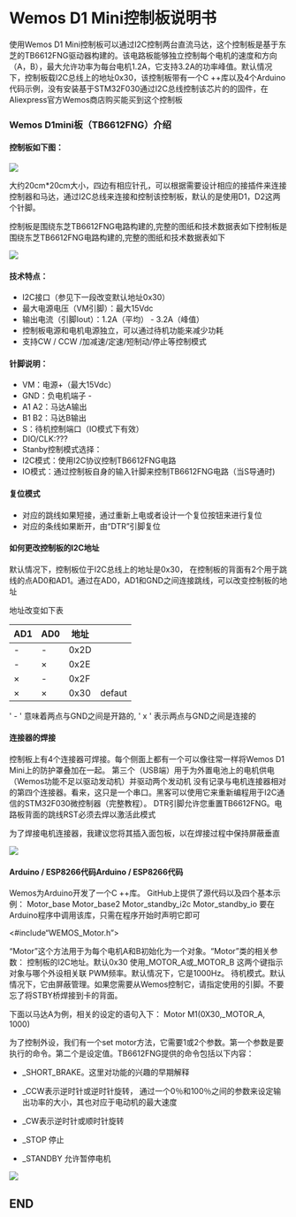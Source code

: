# Wemos D1 Mini控制板说明书

 使用Wemos D1 Mini控制板可以通过I2C控制两台直流马达，这个控制板是基于东芝的TB6612FNG驱动器构建的。该电路板能够独立控制每个电机的速度和方向（A，B），最大允许功率为每台电机1.2A，它支持3.2A的功率峰值。默认情况下，控制板载I2C总线上的地址0x30，该控制板带有一个C ++库以及4个Arduino代码示例，没有安装基于STM32F030通过I2C总线控制该芯片的的固件，在Aliexpress官方Wemos商店购买能买到这个控制板

### Wemos D1mini板（TB6612FNG）介绍

#### 控制板如下图：

![](https://www.projetsdiy.fr/wp-content/uploads/2017/04/wemos-d1-mini-shield-motor-deballage.jpg)

大约20cm*20cm大小，四边有相应针孔，可以根据需要设计相应的接插件来连接控制器和马达，通过I2C总线来连接和控制该控制板，默认的是使用D1，D2这两个针脚。

控制板是围绕东芝TB6612FNG电路构建的,完整的图纸和技术数据表如下控制板是围绕东芝TB6612FNG电路构建的,完整的图纸和技术数据表如下

![](https://www.projetsdiy.fr/wp-content/uploads/2017/03/wemos-d1-mini-motor-i2c-shield-TB6621FNG.jpg)

#### 技术特点：
- I2C接口（参见下一段改变默认地址0x30）
- 最大电源电压（VM引脚）：最大15Vdc
- 输出电流（引脚Iout）：1.2A（平均） -  3.2A（峰值）
- 控制板电源和电机电源独立，可以通过待机功能来减少功耗
- 支持CW / CCW /加减速/定速/短制动/停止等控制模式


#### 针脚说明：
- VM：电源+（最大15Vdc）
- GND：负电机端子 -
- A1 A2：马达A输出
- B1 B2：马达B输出
- S：待机控制端口（IO模式下有效）
- DIO/CLK:???
- Stanby控制模式选择：
- I2C模式：使用I2C协议控制TB6612FNG电路
- IO模式：通过控制板自身的输入针脚来控制TB6612FNG电路（当S导通时)

#### 复位模式
- 对应的跳线如果短接，通过重新上电或者设计一个复位按钮来进行复位
- 对应的条线如果断开，由“DTR”引脚复位

#### 如何更改控制板的I2C地址
默认情况下，控制板位于I2C总线上的地址是0x30，
在控制板的背面有2个用于跳线的点AD0和AD1。通过在AD0，AD1和GND之间连接跳线，可以改变控制板的地址

地址改变如下表


|  AD1  | AD0   | 地址   |  |
| ------------ | ------------ | ------------ | ------------|
|  -  |  -  |  0x2D  |   |
|  - | ×  |  0x2E |   |
|  × |  - |0x2F  |  |
|  × |×   | 0x30  |defaut  |

' - ' 意味着两点与GND之间是开路的, ' x ' 表示两点与GND之间是连接的


#### 连接器的焊接
控制板上有4个连接器可焊接。每个侧面上都有一个可以像往常一样将Wemos D1 Mini上的防护罩叠加在一起。
第三个（USB端）用于为外置电池上的电机供电（Wemos功能不足以驱动发动机）并驱动两个发动机
没有记录与电机连接器相对的第四个连接器。看来，这只是一个串口。黑客可以使用它来重新编程用于I2C通信的STM32F030微控制器（完整教程）。
DTR引脚允许您重置TB6612FNG。电路板背面的跳线RST必须去焊以激活此模式

为了焊接电机连接器，我建议您将其插入面包板，以在焊接过程中保持屏蔽垂直

![](https://www.projetsdiy.fr/wp-content/uploads/2017/04/wemos-d1-mini-shield-motor-soudure-connecteur-moteur-mise-en-place.jpg)

#### Arduino / ESP8266代码Arduino / ESP8266代码
Wemos为Arduino开发了一个C ++库。 GitHub上提供了源代码以及四个基本示例：
Motor_base
Motor_base2
Motor_standby_i2c
Motor_standby_io
要在Arduino程序中调用该库，只需在程序开始时声明它即可

 <#include“WEMOS_Motor.h”>

“Motor”这个方法用于为每个电机A和B初始化为一个对象。“Motor”类的相关参数：
控制板的I2C地址。默认0x30
使用_MOTOR_A或_MOTOR_B 这两个键指示对象与哪个外设相关联
PWM频率。默认情况下，它是1000Hz。
待机模式。默认情况下，它由屏蔽管理。如果您需要从Wemos控制它，请指定使用的引脚。不要忘了将STBY桥焊接到卡的背面。

下面以马达A为例，相关的设定的语句入下：
Motor M1(0X30,_MOTOR_A, 1000)

为了控制外设，我们有一个set motor方法，它需要1或2个参数。第一个参数是要执行的命令。第二个是设定值。TB6612FNG提供的命令包括以下内容：

- _SHORT_BRAKE。这里对功能的兴趣的早期解释

- _CCW表示逆时针或逆时针旋转， 通过一个0％和100％之间的参数来设定输出功率的大小，其也对应于电动机的最大速度

- _CW表示逆时针或顺时针旋转

- _STOP 停止

- _STANDBY 允许暂停电机

![](https://diyprojects.io/wp-content/uploads/2017/06/wemos-d1-mini-motor-shield-v1.jpg)

## END

